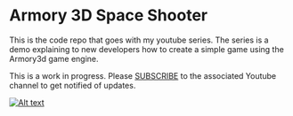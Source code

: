 # Armory 3D Space Shooter
This is the code repo that goes with my youtube series. The series is a demo explaining to new developers how to create a simple game using the Armory3d game engine.

This is a work in progress. Please [SUBSCRIBE](https://www.youtube.com/channel/UCqWgyiyaIpMO2yKyUNbk6NQ?sub_confirmation=1) to the associated Youtube channel to get notified of updates. 

[![Alt text](https://img.youtube.com/vi/b39aC6vN2Lo/0.jpg)](https://www.youtube.com/playlist?list=PLEji91IwVP3sNAMr2h8bLH9TokLcNxpzj)
